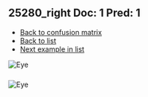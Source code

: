 ## 25280_right Doc: 1 Pred: 1
- [Back to confusion matrix](https://github.com/juliandewit/kaggle_retinopathy/blob/master/matrix.md)
- [Back to list](https://github.com/juliandewit/kaggle_retinopathy/blob/master/lists/11/list.md)
- [Next example in list](https://github.com/juliandewit/kaggle_retinopathy/blob/master/lists/11/25/25296_left.md)

![Eye](https://retinopaty.blob.core.windows.net/size1024/25280_right_1.jpeg)

### 

![Eye]()
